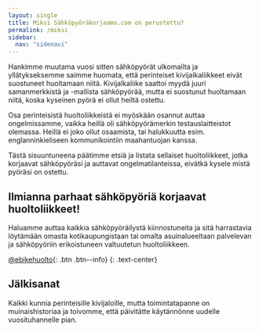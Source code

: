 ```yaml
---
layout: single
title: Miksi Sähköpyöräkorjaamo.com on perustettu?
permalink: /miksi
sidebar:
  nav: "sidenavi"
---
```


Hankimme muutama vuosi sitten sähköpyörät ulkomailta ja yllätykseksemme saimme huomata, että perinteiset kivijalkaliikkeet eivät suostuneet huoltamaan niitä. Kivijalkaliike saattoi myydä juuri samanmerkkistä ja -mallista sähköpyörää, mutta ei suostunut huoltamaan niitä, koska kyseinen pyörä ei ollut heiltä ostettu.

Osa perinteisistä huoltoliikkeistä ei myöskään osannut auttaa ongelmissamme, vaikka heillä oli sähköpyörämerkin testauslaitteistot olemassa. Heillä ei joko ollut osaamista, tai halukkuutta esim. englanninkieliseen kommunikointiin maahantuojan kanssa.

Tästä sisuuntuneena päätimme etsiä ja listata sellaiset huoltoliikkeet, jotka korjaavat sähköpyöräsi ja auttavat ongelmatilanteissa, eivätkä kysele mistä pyöräsi on ostettu.


## Ilmianna parhaat sähköpyöriä korjaavat huoltoliikkeet!

Haluamme auttaa kaikkia sähköpyöräilystä kiinnostuneita ja sitä harrastavia löytämään omasta kotikaupungistaan tai omalta asuinalueeltaan palvelevan ja sähköpyöriin erikoistuneen valtuutetun huoltoliikkeen.

[<i class="fab fa-fw fa-twitter-square"></i> @ebikehuolto](https://twitter.com/ebikehuolto){: .btn .btn--info}
{: .text-center}


## Jälkisanat

Kaikki kunnia perinteisille kivijaloille, mutta toimintatapanne on muinaishistoriaa ja toivomme, että päivitätte käytännönne uudelle vuosituhannelle pian.